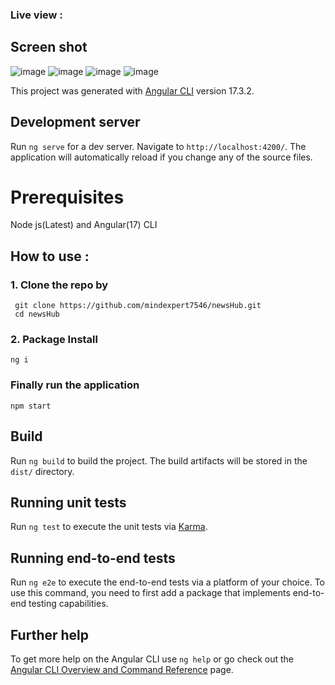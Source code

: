 ### Live view : 
## Screen shot 
![image](https://github.com/mindexpert7546/newsHub/assets/89348788/18f099a0-f10a-4dc8-96f5-bc5ac7234423)
![image](https://github.com/mindexpert7546/newsHub/assets/89348788/2bfa904f-5a72-4ab8-96be-ce580755022b)
![image](https://github.com/mindexpert7546/newsHub/assets/89348788/f1caef5d-2aec-4e63-9453-3d30b9975c82)
![image](https://github.com/mindexpert7546/newsHub/assets/89348788/1ecbc3b6-1c46-48ee-a754-96594dbce9dd)





This project was generated with [Angular CLI](https://github.com/angular/angular-cli) version 17.3.2.

## Development server

Run `ng serve` for a dev server. Navigate to `http://localhost:4200/`. The application will automatically reload if you change any of the source files.

# Prerequisites
Node js(Latest) and Angular(17) CLI
## How to use :

### 1. Clone the repo by 
 ```
  git clone https://github.com/mindexpert7546/newsHub.git
  cd newsHub
```
### 2. Package Install 
```
ng i
```
### Finally run the application 
```
npm start
```
## Build

Run `ng build` to build the project. The build artifacts will be stored in the `dist/` directory.

## Running unit tests

Run `ng test` to execute the unit tests via [Karma](https://karma-runner.github.io).

## Running end-to-end tests

Run `ng e2e` to execute the end-to-end tests via a platform of your choice. To use this command, you need to first add a package that implements end-to-end testing capabilities.

## Further help

To get more help on the Angular CLI use `ng help` or go check out the [Angular CLI Overview and Command Reference](https://angular.io/cli) page.
